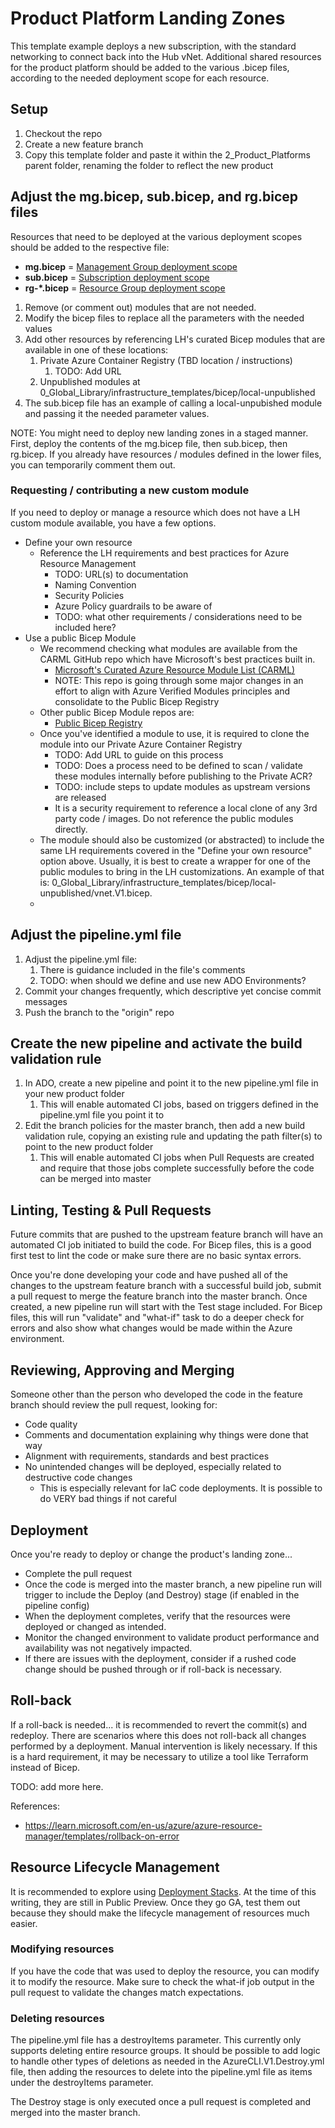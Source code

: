 # Product Platform Landing Zones

This template example deploys a new subscription, with the standard networking to connect back into the Hub vNet. Additional shared resources for the product platform should be added to the various .bicep files, according to the needed deployment scope for each resource.

## Setup

1. Checkout the repo
2. Create a new feature branch
3. Copy this template folder and paste it within the 2_Product_Platforms parent folder, renaming the folder to reflect the new product

## Adjust the mg.bicep, sub.bicep, and rg.bicep files

Resources that need to be deployed at the various deployment scopes should be added to the respective file:

- **mg.bicep** = [Management Group deployment scope](https://learn.microsoft.com/en-us/azure/azure-resource-manager/bicep/deploy-to-management-group?tabs=azure-cli)
- **sub.bicep** = [Subscription deployment scope](https://learn.microsoft.com/en-us/azure/azure-resource-manager/bicep/deploy-to-subscription?tabs=azure-cli)
- **rg-\*.bicep** = [Resource Group deployment scope](https://learn.microsoft.com/en-us/azure/azure-resource-manager/bicep/deploy-to-resource-group?tabs=azure-cli)

1. Remove (or comment out) modules that are not needed.
1. Modify the bicep files to replace all the parameters with the needed values
1. Add other resources by referencing LH's curated Bicep modules that are available in one of these locations:
   1. Private Azure Container Registry (TBD location / instructions)
      1. TODO: Add URL
   2. Unpublished modules at 0_Global_Library/infrastructure_templates/bicep/local-unpublished
1. The sub.bicep file has an example of calling a local-unpubished module and passing it the needed parameter values.

NOTE: You might need to deploy new landing zones in a staged manner. First, deploy the contents of the mg.bicep file, then sub.bicep, then rg.bicep. If you already have resources / modules defined in the lower files, you can temporarily comment them out.

### Requesting / contributing a new custom module

If you need to deploy or manage a resource which does not have a LH custom module available, you have a few options.

- Define your own resource
  - Reference the LH requirements and best practices for Azure Resource Management
    - TODO: URL(s) to documentation
    - Naming Convention
    - Security Policies
    - Azure Policy guardrails to be aware of
    - TODO: what other requirements / considerations need to be included here?
- Use a public Bicep Module
  - We recommend checking what modules are available from the CARML GitHub repo which have Microsoft's best practices built in.
    - [Microsoft's Curated Azure Resource Module List (CARML)](https://github.com/Azure/ResourceModules)
    - NOTE: This repo is going through some major changes in an effort to align with Azure Verified Modules principles and consolidate to the Public Bicep Registry
  - Other public Bicep Module repos are:
    - [Public Bicep Registry](https://azure.github.io/bicep-registry-modules/)
  - Once you've identified a module to use, it is required to clone the module into our Private Azure Container Registry
    - TODO: Add URL to guide on this process
    - TODO: Does a process need to be defined to scan / validate these modules internally before publishing to the Private ACR?
    - TODO: include steps to update modules as upstream versions are released
    - It is a security requirement to reference a local clone of any 3rd party code / images. Do not reference the public modules directly.
  - The module should also be customized (or abstracted) to include the same LH requirements covered in the "Define your own resource" option above. Usually, it is best to create a wrapper for one of the public modules to bring in the LH customizations. An example of that is: 0_Global_Library/infrastructure_templates/bicep/local-unpublished/vnet.V1.bicep.
  -

## Adjust the pipeline.yml file

1. Adjust the pipeline.yml file:
   1. There is guidance included in the file's comments
   2. TODO: when should we define and use new ADO Environments?
1. Commit your changes frequently, which descriptive yet concise commit messages
1. Push the branch to the "origin" repo

## Create the new pipeline and activate the build validation rule

1. In ADO, create a new pipeline and point it to the new pipeline.yml file in your new product folder
   1. This will enable automated CI jobs, based on triggers defined in the pipeline.yml file you point it to
1. Edit the branch policies for the master branch, then add a new build validation rule, copying an existing rule and updating the path filter(s) to point to the new product folder
   1. This will enable automated CI jobs when Pull Requests are created and require that those jobs complete successfully before the code can be merged into master

## Linting, Testing & Pull Requests

Future commits that are pushed to the upstream feature branch will have an automated CI job initiated to build the code. For Bicep files, this is a good first test to lint the code or make sure there are no basic syntax errors.

Once you're done developing your code and have pushed all of the changes to the upstream feature branch with a successful build job, submit a pull request to merge the feature branch into the master branch. Once created, a new pipeline run will start with the Test stage included. For Bicep files, this will run "validate" and "what-if" task to do a deeper check for errors and also show what changes would be made within the Azure environment.

## Reviewing, Approving and Merging

Someone other than the person who developed the code in the feature branch should review the pull request, looking for:

- Code quality
- Comments and documentation explaining why things were done that way
- Alignment with requirements, standards and best practices
- No unintended changes will be deployed, especially related to destructive code changes
  - This is especially relevant for IaC code deployments. It is possible to do VERY bad things if not careful

## Deployment

Once you're ready to deploy or change the product's landing zone...

- Complete the pull request
- Once the code is merged into the master branch, a new pipeline run will trigger to include the Deploy (and Destroy) stage (if enabled in the pipeline config)
- When the deployment completes, verify that the resources were deployed or changed as intended.
- Monitor the changed environment to validate product performance and availability was not negatively impacted.
- If there are issues with the deployment, consider if a rushed code change should be pushed through or if roll-back is necessary.

## Roll-back

If a roll-back is needed... it is recommended to revert the commit(s) and redeploy. There are scenarios where this does not roll-back all changes performed by a deployment. Manual intervention is likely necessary. If this is a hard requirement, it may be necessary to utilize a tool like Terraform instead of Bicep.

TODO: add more here.

References:

- <https://learn.microsoft.com/en-us/azure/azure-resource-manager/templates/rollback-on-error>

## Resource Lifecycle Management

It is recommended to explore using [Deployment Stacks](https://learn.microsoft.com/en-us/azure/azure-resource-manager/bicep/deployment-stacks?tabs=azure-cli). At the time of this writing, they are still in Public Preview. Once they go GA, test them out because they should make the lifecycle management of resources much easier.

### Modifying resources

If you have the code that was used to deploy the resource, you can modify it to modify the resource. Make sure to check the what-if job output in the pull request to validate the changes match expectations.

### Deleting resources

The pipeline.yml file has a destroyItems parameter. This currently only supports deleting entire resource groups. It should be possible to add logic to handle other types of deletions as needed in the AzureCLI.V1.Destroy.yml file, then adding the resources to delete into the pipeline.yml file as items under the destroyItems parameter.

The Destroy stage is only executed once a pull request is completed and merged into the master branch.
